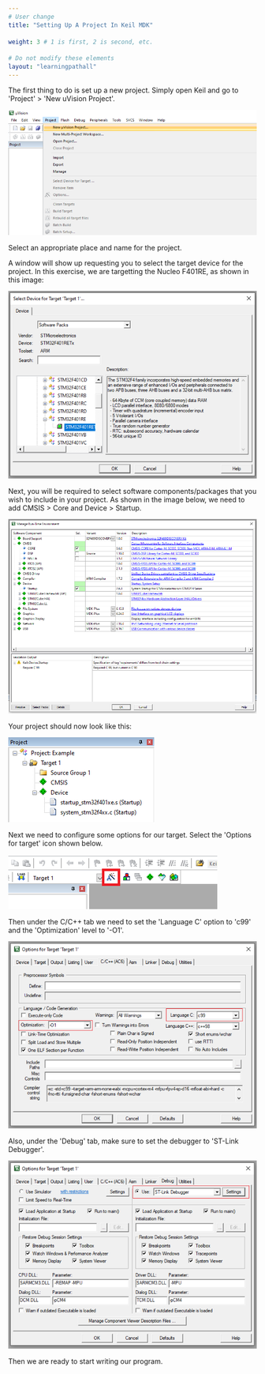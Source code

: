 ```yaml
---
# User change
title: "Setting Up A Project In Keil MDK" 

weight: 3 # 1 is first, 2 is second, etc.

# Do not modify these elements
layout: "learningpathall"
---
```


The first thing to do is set up a new project. Simply open Keil and go to 'Project' > 'New uVision Project'.

![New Project](Images/NewKeilProject.png)

Select an appropriate place and name for the project.

A window will show up requesting you to select the target device for the project. In this exercise, we are targetting the Nucleo F401RE, as shown in this image:

![TargetBoard](Images/SelectDevice2.png)

Next, you will be required to select software components/packages that you wish to include in your project. As shown in the image below, we need to add CMSIS > Core and Device > Startup.

![SoftwareComponents](Images/SoftwareComponents.png)

Your project should now look like this:

![ProjectExplorer](Images/ProjectExplorer.png)

Next we need to configure some options for our target. Select the 'Options for target' icon shown below.

![TargetOptions](Images/TargetOptions.png)

Then under the C/C++ tab we need to set the 'Language C' option to 'c99' and the 'Optimization' level to '-O1'.

![TargetOptions](Images/TargetOptions2.png)

Also, under the 'Debug' tab, make sure to set the debugger to 'ST-Link Debugger'.

![TargetOptions](Images/TargetOptions3.png)

Then we are ready to start writing our program.